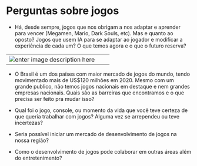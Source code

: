 # Perguntas sobre jogos

- Há, desde sempre, jogos que nos obrigam a nos adaptar e aprender para vencer (Megamen, Mario, Dark Souls, etc). Mas e quanto ao oposto? Jogos que usem IA para se adaptar ao jogador e modificar a experiência de cada um? O que temos agora e o que o futuro reserva?

|  |  |  |
|--|--|--|
|![enter image description here](https://images-wixmp-ed30a86b8c4ca887773594c2.wixmp.com/f/43bdea54-fa6a-4d1b-a5c6-200e4fac0cb7/d6nrmkr-ceb497b0-df18-483a-a716-04a0c6cbfe45.gif?token=eyJ0eXAiOiJKV1QiLCJhbGciOiJIUzI1NiJ9.eyJpc3MiOiJ1cm46YXBwOjdlMGQxODg5ODIyNjQzNzNhNWYwZDQxNWVhMGQyNmUwIiwic3ViIjoidXJuOmFwcDo3ZTBkMTg4OTgyMjY0MzczYTVmMGQ0MTVlYTBkMjZlMCIsImF1ZCI6WyJ1cm46c2VydmljZTpmaWxlLmRvd25sb2FkIl0sIm9iaiI6W1t7InBhdGgiOiIvZi80M2JkZWE1NC1mYTZhLTRkMWItYTVjNi0yMDBlNGZhYzBjYjcvZDZucm1rci1jZWI0OTdiMC1kZjE4LTQ4M2EtYTcxNi0wNGEwYzZjYmZlNDUuZ2lmIn1dXX0.E7yo_yCxm6hou3TnmrcdCKIgkG4NjqjmGwqC-GC7k6E)|  |  |

- O Brasil é um dos países com maior mercado de jogos do mundo, tendo movimentado mais de US$120 milhões em 2020. Mesmo com um grande publico, não temos jogos nacionais em destaque e nem grandes empresas nacionais. Quais são as barreiras que encontramos e o que precisa ser feito pra mudar isso?

- Qual foi o jogo, console, ou momento da vida que você teve certeza de que queria trabalhar com jogos? Alguma vez se arrependeu ou teve incertezas?

- Seria possível iniciar um mercado de desenvolvimento de jogos na nossa região?

- Como o desenvolvimento de jogos pode colaborar em outras áreas além do entretenimento?
